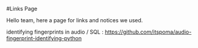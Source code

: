 #Links Page 

Hello team, here a page for links and notices we used. 



identifying fingerprints in audio / SQL :
https://github.com/itspoma/audio-fingerprint-identifying-python

